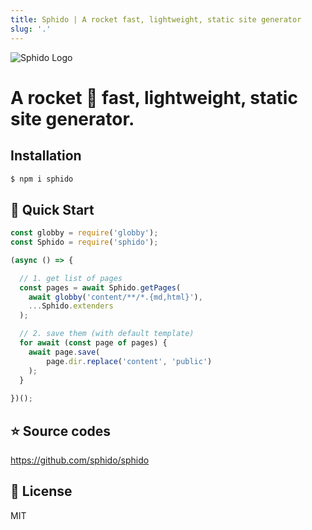```yaml
---
title: Sphido | A rocket fast, lightweight, static site generator
slug: '.' 
---
```


<img src="/img/sphido.svg" alt="Sphido Logo" class="img-fluid w-75 my-5 d-block mx-auto">

# A rocket 🚀 fast, lightweight, static site generator.

## Installation

```bash 
$ npm i sphido
```
</section>

## 🥕 Quick Start

```javascript
const globby = require('globby');
const Sphido = require('sphido');

(async () => {

  // 1. get list of pages	
  const pages = await Sphido.getPages(
    await globby('content/**/*.{md,html}'),
    ...Sphido.extenders
  );

  // 2. save them (with default template)
  for await (const page of pages) {
    await page.save(
        page.dir.replace('content', 'public')
    );
  }
  
})();
```


## ⭐️ Source codes

https://github.com/sphido/sphido

## 🌵 License

MIT
